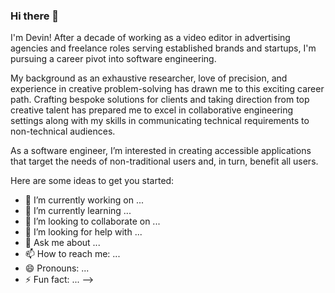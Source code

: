 ### Hi there 👋

I'm Devin! After a decade of working as a video editor in advertising agencies and freelance roles serving established brands and startups, I'm pursuing a career pivot into software engineering. 

My background as an exhaustive researcher, love of precision, and experience in creative problem-solving has drawn me to this exciting career path. Crafting bespoke solutions for clients and taking direction from top creative talent has prepared me to excel in collaborative engineering settings along with my skills in communicating technical requirements to non-technical audiences.

As a software engineer, I’m interested in creating accessible applications that target the needs of non-traditional users and, in turn, benefit all users. 

Here are some ideas to get you started:

- 🔭 I’m currently working on ...
- 🌱 I’m currently learning ...
- 👯 I’m looking to collaborate on ...
- 🤔 I’m looking for help with ...
- 💬 Ask me about ...
- 📫 How to reach me: ...
- 😄 Pronouns: ...
- ⚡ Fun fact: ...
-->
